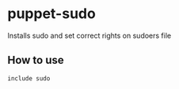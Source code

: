 # puppet-sudo
Installs sudo and set correct rights on sudoers file

## How to use
```include sudo```
